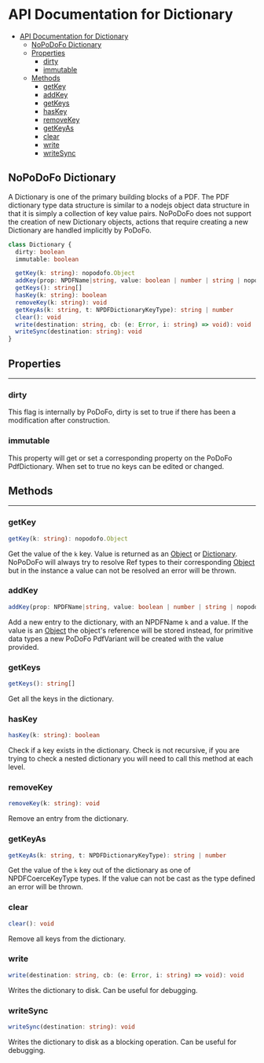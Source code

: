 # API Documentation for Dictionary

- [API Documentation for Dictionary](#api-documentation-for-dictionary)
  - [NoPoDoFo Dictionary](#nopodofo-dictionary)
  - [Properties](#properties)
    - [dirty](#dirty)
    - [immutable](#immutable)
  - [Methods](#methods)
    - [getKey](#getkey)
    - [addKey](#addkey)
    - [getKeys](#getkeys)
    - [hasKey](#haskey)
    - [removeKey](#removekey)
    - [getKeyAs](#getkeyas)
    - [clear](#clear)
    - [write](#write)
    - [writeSync](#writesync)

## NoPoDoFo Dictionary

A Dictionary is one of the primary building blocks of a PDF. The PDF dictionary type data structure is similar to a nodejs object data structure in
that it is simply a collection of key value pairs. NoPoDoFo does not support the creation of new Dictionary objects, actions that require creating
a new Dictionary are handled implicitly by PoDoFo.

```typescript
class Dictionary {
  dirty: boolean
  immutable: boolean

  getKey(k: string): nopodofo.Object
  addKey(prop: NPDFName|string, value: boolean | number | string | nopodofo.Object): void
  getKeys(): string[]
  hasKey(k: string): boolean
  removeKey(k: string): void
  getKeyAs(k: string, t: NPDFDictionaryKeyType): string | number
  clear(): void
  write(destination: string, cb: (e: Error, i: string) => void): void
  writeSync(destination: string): void
}
```

## Properties
--------------

### dirty

This flag is internally by PoDoFo, dirty is set to true if there has been a modification after construction.

### immutable

This property will get or set a corresponding property on the PoDoFo PdfDictionary. When set to true no keys can be edited or changed.

## Methods
------------

### getKey

```typescript
getKey(k: string): nopodofo.Object
```

Get the value of the `k` key. Value is returned as an [Object](./object.md) or [Dictionary](./dictionary.md). NoPoDoFo will always try to 
resolve Ref types to their corresponding [Object](./object.md) but in the instance a value can not be resolved an error will be thrown.

### addKey

```typescript
addKey(prop: NPDFName|string, value: boolean | number | string | nopodofo.Object): void
```

Add a new entry to the dictionary, with an NPDFName `k` and a value. If the value is an [Object](./object.md) the object's reference will be
stored instead, for primitive data types a new PoDoFo PdfVariant will be created with the value provided.

### getKeys

```typescript
getKeys(): string[]
```

Get all the keys in the dictionary.

### hasKey

```typescript
hasKey(k: string): boolean
```

Check if a key exists in the dictionary. Check is not recursive, if you are trying to check a nested dictionary you will need to call this method at
each level.

### removeKey

```typescript
removeKey(k: string): void
```

Remove an entry from the dictionary.

### getKeyAs

```typescript
getKeyAs(k: string, t: NPDFDictionaryKeyType): string | number
```

Get the value of the `k` key out of the dictionary as one of NPDFCoerceKeyType types. If the value can not be cast as the type defined an error will be thrown.

### clear

```typescript
clear(): void
```

Remove all keys from the dictionary.

### write

```typescript
write(destination: string, cb: (e: Error, i: string) => void): void
```

Writes the dictionary to disk. Can be useful for debugging.

### writeSync

```typescript
writeSync(destination: string): void
```

Writes the dictionary to disk as a blocking operation. Can be useful for debugging.